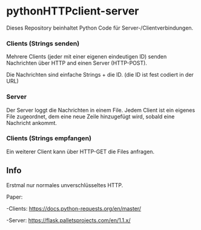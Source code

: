 # pythonHTTPclient-server
Dieses Repository beinhaltet Python Code für Server-/Clientverbindungen.

### Clients (Strings senden)
  Mehrere Clients (jeder mit einer eigenen eindeutigen ID) senden 
  Nachrichten über HTTP and einen Server (HTTP-POST).

Die Nachrichten sind einfache Strings + die ID.
(die ID ist fest codiert in der URL)

### Server
Der Server loggt die Nachrichten in einem File.
Jedem Client ist ein eigenes File zugeordnet, dem eine neue Zeile hinzugefügt wird, sobald 
eine Nachricht ankommt.

### Clients (Strings empfangen)
Ein weiterer Client kann über HTTP-GET die Files anfragen.
 
 
## Info
Erstmal nur normales unverschlüsseltes HTTP.

Paper:

-Clients:
https://docs.python-requests.org/en/master/
 
-Server:
https://flask.palletsprojects.com/en/1.1.x/
